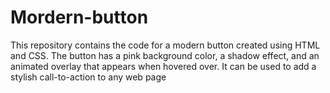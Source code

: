 # Mordern-button
This repository contains the code for a modern button created using HTML and CSS. The button has a pink background color, a shadow effect, and an animated overlay that appears when hovered over. It can be used to add a stylish call-to-action to any web page
